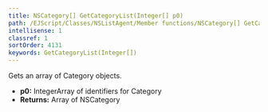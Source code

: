 ```yaml
---
title: NSCategory[] GetCategoryList(Integer[] p0)
path: /EJScript/Classes/NSListAgent/Member functions/NSCategory[] GetCategoryList(Integer[] p_0)
intellisense: 1
classref: 1
sortOrder: 4131
keywords: GetCategoryList(Integer[])
---
```


Gets an array of Category objects.


* **p0:** IntegerArray of identifiers for Category
* **Returns:** Array of NSCategory


